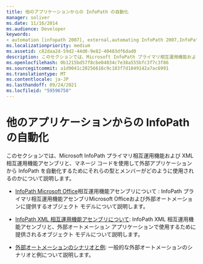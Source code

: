 ```yaml
---
title: 他のアプリケーションからの InfoPath の自動化
manager: soliver
ms.date: 11/16/2014
ms.audience: Developer
keywords:
- automation [infopath 2007], external,automating InfoPath 2007,InfoPath 2007, automating from other applications
ms.localizationpriority: medium
ms.assetid: c82daa2d-59d2-44d0-9e82-40483df6dad0
description: このセクションでは、Microsoft InfoPath プライマリ相互運用機能および XML 相互運用機能アセンブリと、マネージ コードを使用して外部アプリケーションから InfoPath を自動化するためにそれらの型とメンバーがどのように使用されるのかについて説明します。
ms.openlocfilehash: 0b1215bd57f8cbe04034c7e38a555bfc3f7c3f86
ms.sourcegitcommit: a1d9041c20256616c9c183f7d1049142a7ac6991
ms.translationtype: MT
ms.contentlocale: ja-JP
ms.lasthandoff: 09/24/2021
ms.locfileid: "59596758"
---
```

# <a name="automating-infopath-from-other-applications"></a>他のアプリケーションからの InfoPath の自動化

このセクションでは、Microsoft InfoPath プライマリ相互運用機能および XML 相互運用機能アセンブリと、マネージ コードを使用して外部アプリケーションから InfoPath を自動化するためにそれらの型とメンバーがどのように使用されるのかについて説明します。

- [InfoPath Microsoft Office](about-the-microsoft-office-infopath-primary-interop-assembly.md)相互運用機能アセンブリについて : InfoPath プライマリ相互運用機能アセンブリMicrosoft Officeおよび外部オートメーションに提供するオブジェクト モデルについて説明します。
    
- [InfoPath XML 相互運用機能アセンブリについて](about-the-infopath-xml-interop-assembly.md): InfoPath XML 相互運用機能アセンブリと、外部オートメーション アプリケーションで使用するために提供されるオブジェクト モデルについて説明します。
    
- [外部オートメーションのシナリオと例](external-automation-scenarios-and-examples.md): 一般的な外部オートメーションのシナリオと例について説明します。
    

